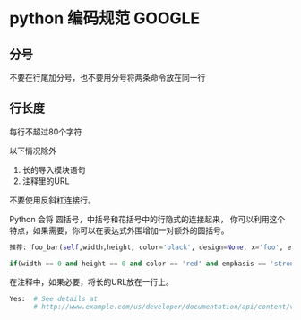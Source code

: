 # python 编码规范 GOOGLE

## 分号

不要在行尾加分号，也不要用分号将两条命令放在同一行

## 行长度

每行不超过80个字符

以下情况除外

1. 长的导入模块语句
2. 注释里的URL

不要使用反斜杠连接行。

Python 会将 圆括号，中括号和花括号中的行隐式的连接起来， 你可以利用这个特点，如果需要，你可以在表达式外围增加一对额外的圆括号。

``` python
推荐: foo_bar(self,width,height, color='black', design=None, x='foo', emphasis=None, highlight=0)

if(width == 0 and height == 0 and color == 'red' and emphasis == 'strong'):
```

在注释中，如果必要，将长的URL放在一行上。

```python
Yes:  # See details at
      # http://www.example.com/us/developer/documentation/api/content/v2.0/csv_file_name_extension_full_specification.html
```
